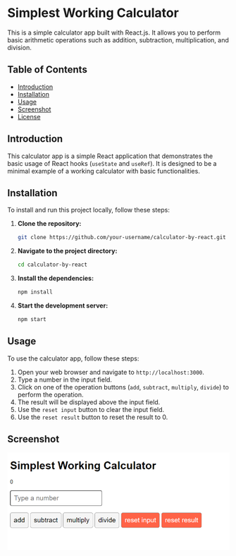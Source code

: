 # Simplest Working Calculator

This is a simple calculator app built with React.js. It allows you to perform basic arithmetic operations such as addition, subtraction, multiplication, and division.

## Table of Contents

- [Introduction](#introduction)
- [Installation](#installation)
- [Usage](#usage)
- [Screenshot](#screenshot)
- [License](#license)

## Introduction

This calculator app is a simple React application that demonstrates the basic usage of React hooks (`useState` and `useRef`). It is designed to be a minimal example of a working calculator with basic functionalities.

## Installation

To install and run this project locally, follow these steps:

1. **Clone the repository:**
   ```bash
   git clone https://github.com/your-username/calculator-by-react.git
   ```
2. **Navigate to the project directory:**
   ```bash
   cd calculator-by-react
   ```
3. **Install the dependencies:**
   ```bash
   npm install
   ```
4. **Start the development server:**
   ```bash
   npm start
   ```

## Usage

To use the calculator app, follow these steps:

1. Open your web browser and navigate to `http://localhost:3000`.
2. Type a number in the input field.
3. Click on one of the operation buttons (`add`, `subtract`, `multiply`, `divide`) to perform the operation.
4. The result will be displayed above the input field.
5. Use the `reset input` button to clear the input field.
6. Use the `reset result` button to reset the result to 0.

## Screenshot

![Calculator Screenshot](calculator.png)
